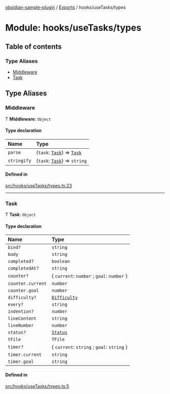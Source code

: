 [obsidian-sample-plugin](../README.md) / [Exports](../modules.md) / hooks/useTasks/types

# Module: hooks/useTasks/types

## Table of contents

### Type Aliases

- [Middleware](hooks_useTasks_types.md#middleware)
- [Task](hooks_useTasks_types.md#task)

## Type Aliases

### Middleware

Ƭ **Middleware**: `Object`

#### Type declaration

| Name | Type |
| :------ | :------ |
| `parse` | (`task`: [`Task`](hooks_useTasks_types.md#task)) => [`Task`](hooks_useTasks_types.md#task) |
| `stringify` | (`task`: [`Task`](hooks_useTasks_types.md#task)) => `string` |

#### Defined in

[src/hooks/useTasks/types.ts:23](https://github.com/dromse/personal-grind-manager/blob/93620cd/src/hooks/useTasks/types.ts#L23)

___

### Task

Ƭ **Task**: `Object`

#### Type declaration

| Name | Type |
| :------ | :------ |
| `bind?` | `string` |
| `body` | `string` |
| `completed?` | `boolean` |
| `completedAt?` | `string` |
| `counter?` | \{ `current`: `number` ; `goal`: `number`  } |
| `counter.current` | `number` |
| `counter.goal` | `number` |
| `difficulty?` | [`Difficulty`](hooks_useTasks_middleware_difficulty.md#difficulty) |
| `every?` | `string` |
| `indention?` | `number` |
| `lineContent` | `string` |
| `lineNumber` | `number` |
| `status?` | [`Status`](hooks_useTasks_middleware_status.md#status) |
| `tFile` | `TFile` |
| `timer?` | \{ `current`: `string` ; `goal`: `string`  } |
| `timer.current` | `string` |
| `timer.goal` | `string` |

#### Defined in

[src/hooks/useTasks/types.ts:5](https://github.com/dromse/personal-grind-manager/blob/93620cd/src/hooks/useTasks/types.ts#L5)
